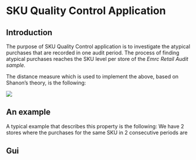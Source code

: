 # SKU Quality Control Application

## Introduction

The purpose of SKU Quality Control application is to investigate the atypical purchases that are
recorded in one audit period.
The process of finding atypical purchases reaches the SKU level per store
of the _Emrc Retail Audit sample._

The distance measure which is used to implement the above, based on Shanon’s theory, is the
following:

<img src="https://latex.codecogs.com/gif.latex?\text{        }D(P_{t+1},P_t)=P_{t+1}\cdot\ln(P_{t+1}/P_t)+P_t-P_{t+1}" />

## An example

A typical example that describes this property is the following:
We have 2 stores where the purchases for the same SKU in 2 consecutive periods are

## Gui
